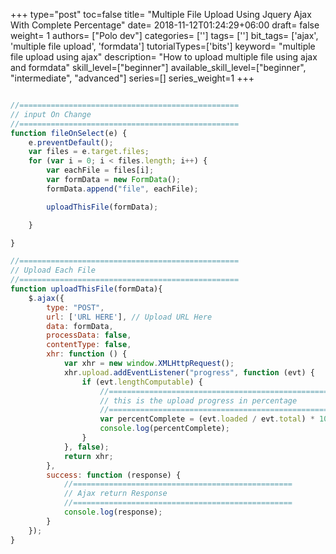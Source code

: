 +++
type="post"
toc=false
title= "Multiple File Upload Using Jquery Ajax With Complete Percentage"
date= 2018-11-12T01:24:29+06:00
draft= false
weight= 1
authors= ["Polo dev"]
categories= ['']
tags= ['']
bit_tags= ['ajax', 'multiple file upload', 'formdata']
tutorialTypes=['bits']
keyword= "multiple file upload using ajax"
description= "How to upload multiple file using ajax and formdata"
skill_level=["beginner"]
available_skill_level=["beginner", "intermediate", "advanced"]
series=[]
series_weight=1
+++


~~~js

//=================================================
// input On Change
//=================================================
function fileOnSelect(e) {
    e.preventDefault();
    var files = e.target.files;
    for (var i = 0; i < files.length; i++) {
        var eachFile = files[i];
        var formData = new FormData();
        formData.append("file", eachFile);

        uploadThisFile(formData);

    }

}

//=================================================
// Upload Each File
//=================================================
function uploadThisFile(formData){
    $.ajax({
        type: "POST",
        url: ['URL HERE'], // Upload URL Here
        data: formData,
        processData: false,
        contentType: false,
        xhr: function () {
            var xhr = new window.XMLHttpRequest();
            xhr.upload.addEventListener("progress", function (evt) {
                if (evt.lengthComputable) {
                    //=================================================
                    // this is the upload progress in percentage
                    //=================================================
                    var percentComplete = (evt.loaded / evt.total) * 100;
                    console.log(percentComplete);
                }
            }, false);
            return xhr;
        },
        success: function (response) {
            //=================================================
            // Ajax return Response
            //=================================================
            console.log(response);
        }
    });
}
~~~
